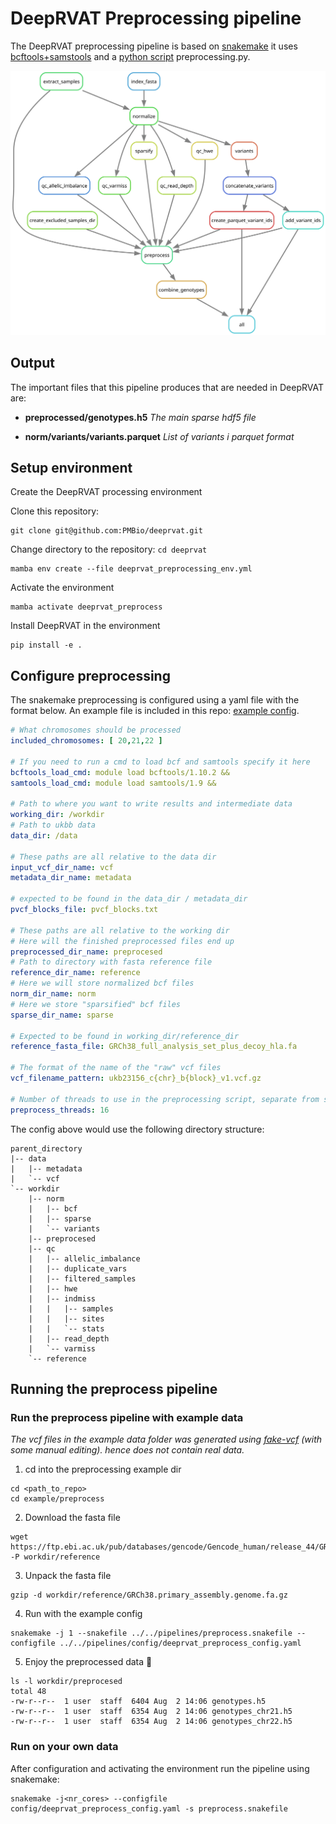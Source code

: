 # DeepRVAT Preprocessing pipeline

The DeepRVAT preprocessing pipeline is based on [snakemake](https://snakemake.readthedocs.io/en/stable/) it uses
[bcftools+samstools](https://www.htslib.org/) and a [python script](preprocess.py) preprocessing.py.

![DeepRVAT preprocessing pipeline](./preprocess_rulegraph.svg)

## Output

The important files that this pipeline produces that are needed in DeepRVAT are:

- **preprocessed/genotypes.h5** *The main sparse hdf5 file*

- **norm/variants/variants.parquet** *List of variants i parquet format*

## Setup environment

Create the DeepRVAT processing environment

Clone this repository:

```shell
git clone git@github.com:PMBio/deeprvat.git
```

Change directory to the repository: `cd deeprvat`

```shell
mamba env create --file deeprvat_preprocessing_env.yml
```

Activate the environment

```shell
mamba activate deeprvat_preprocess
```

Install DeepRVAT in the environment

```shell
pip install -e .
```

## Configure preprocessing

The snakemake preprocessing is configured using a yaml file with the format below.
An example file is included in this repo: [example config](config/deeprvat_preprocess_config.yaml).

```yaml
# What chromosomes should be processed
included_chromosomes: [ 20,21,22 ]

# If you need to run a cmd to load bcf and samtools specify it here
bcftools_load_cmd: module load bcftools/1.10.2 &&
samtools_load_cmd: module load samtools/1.9 &&

# Path to where you want to write results and intermediate data
working_dir: /workdir
# Path to ukbb data
data_dir: /data

# These paths are all relative to the data dir
input_vcf_dir_name: vcf
metadata_dir_name: metadata

# expected to be found in the data_dir / metadata_dir
pvcf_blocks_file: pvcf_blocks.txt

# These paths are all relative to the working dir
# Here will the finished preprocessed files end up
preprocessed_dir_name: preprocesed
# Path to directory with fasta reference file
reference_dir_name: reference
# Here we will store normalized bcf files
norm_dir_name: norm
# Here we store "sparsified" bcf files
sparse_dir_name: sparse

# Expected to be found in working_dir/reference_dir
reference_fasta_file: GRCh38_full_analysis_set_plus_decoy_hla.fa

# The format of the name of the "raw" vcf files
vcf_filename_pattern: ukb23156_c{chr}_b{block}_v1.vcf.gz

# Number of threads to use in the preprocessing script, separate from snakemake threads
preprocess_threads: 16
   ```

The config above would use the following directory structure:

```shell
parent_directory
|-- data
|   |-- metadata
|   `-- vcf
`-- workdir
    |-- norm
    |   |-- bcf
    |   |-- sparse
    |   `-- variants
    |-- preprocesed
    |-- qc
    |   |-- allelic_imbalance
    |   |-- duplicate_vars
    |   |-- filtered_samples
    |   |-- hwe
    |   |-- indmiss
    |   |   |-- samples
    |   |   |-- sites
    |   |   `-- stats
    |   |-- read_depth
    |   `-- varmiss
    `-- reference

```

## Running the preprocess pipeline

### Run the preprocess pipeline with example data

*The vcf files in the example data folder was generated using [fake-vcf](https://github.com/endast/fake-vcf) (with some
manual editing).
hence does not contain real data.*

1. cd into the preprocessing example dir

```shell
cd <path_to_repo>
cd example/preprocess
```

2. Download the fasta file

```shell
wget https://ftp.ebi.ac.uk/pub/databases/gencode/Gencode_human/release_44/GRCh38.primary_assembly.genome.fa.gz -P workdir/reference
```

3. Unpack the fasta file

```shell
gzip -d workdir/reference/GRCh38.primary_assembly.genome.fa.gz
```

4. Run with the example config

```shell
snakemake -j 1 --snakefile ../../pipelines/preprocess.snakefile --configfile ../../pipelines/config/deeprvat_preprocess_config.yaml
```

5. Enjoy the preprocessed data 🎉

```shell
ls -l workdir/preprocesed
total 48
-rw-r--r--  1 user  staff  6404 Aug  2 14:06 genotypes.h5
-rw-r--r--  1 user  staff  6354 Aug  2 14:06 genotypes_chr21.h5
-rw-r--r--  1 user  staff  6354 Aug  2 14:06 genotypes_chr22.h5
```

### Run on your own data

After configuration and activating the environment run the pipeline using snakemake:

```shell
snakemake -j<nr_cores> --configfile config/deeprvat_preprocess_config.yaml -s preprocess.snakefile  
```
